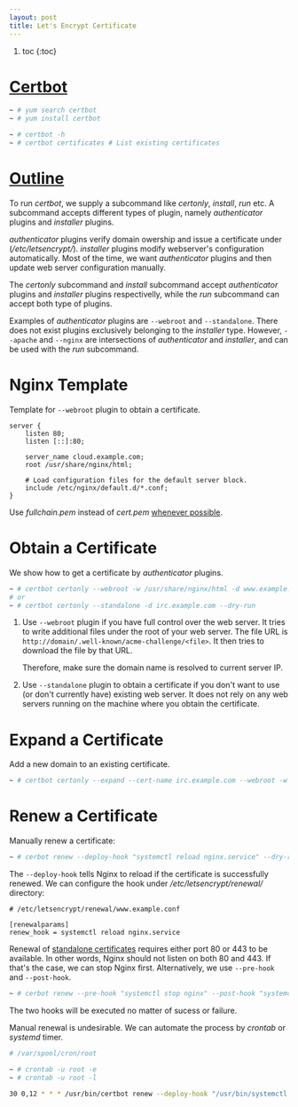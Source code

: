```yaml
---
layout: post
title: Let's Encrypt Certificate
---
```


1. toc
{:toc}

# [Certbot](https://certbot.eff.org/docs/using.html)

```bash
~ # yum search certbot
~ # yum install certbot

~ # certbot -h
~ # certbot certificates # List existing certificates
```

# [Outline](https://certbot.eff.org/docs/using.html#getting-certificates-and-choosing-plugins)

To run *certbot*, we supply a subcommand like *certonly*, *install*, *run* etc. A subcommand accepts different types of plugin, namely *authenticator* plugins and *installer* plugins.

*authenticator* plugins verify domain owership and issue a certificate under (*/etc/letsencrypt/*). *installer* plugins modify webserver's configuration automatically. Most of the time, we want *authenticator* plugins and then update web server configuration manually.

The *certonly* subcommand and *install* subcommand accept *authenticator* plugins and *installer* plugins respectivelly, while the *run* subcommand can accept both type of plugins.

Examples of *authenticator* plugins are `--webroot` and `--standalone`. There does not exist plugins exclusively belonging to the *installer* type. However, `--apache` and `--nginx` are intersections of *authenticator* and *installer*, and can be used with the *run* subcommand.

# Nginx Template

Template for `--webroot` plugin to obtain a certificate.


```
server {
    listen 80;
    listen [::]:80;

    server_name cloud.example.com;
    root /usr/share/nginx/html;

    # Load configuration files for the default server block.
    include /etc/nginx/default.d/*.conf;
}
```

Use *fullchain.pem* instead of *cert.pem* [whenever possible](https://github.com/v2ray/v2ray-core/issues/509#issuecomment-319321002).

# Obtain a Certificate

We show how to get a certificate by *authenticator* plugins.

```bash
~ # certbot certonly --webroot -w /usr/share/nginx/html -d www.example.com --dry-run
# or
~ # certbot certonly --standalone -d irc.example.com --dry-run
```

1. Use `--webroot` plugin if you have full control over the web server. It tries to write additional files under the root of your web server. The file URL is `http://domain/.well-known/acme-challenge/<file>`. It then tries to download the file by that URL.

   Therefore, make sure the domain name is resolved to current server IP.
2. Use `--standalone` plugin to obtain a certificate if you don't want to use (or don't currently have) existing web server. It does not rely on any web servers running on the machine where you obtain the certificate.

# Expand a Certificate

Add a new domain to an existing certificate.

```bash
~ # certbot certonly --expand --cert-name irc.example.com --webroot -w /usr/share/nginx/html/ -d blog.example.com,www.example.com --dry-run
```

# Renew a Certificate

Manually renew a certificate:

```bash
~ # cerbot renew --deploy-hook "systemctl reload nginx.service" --dry-run
```

The `--deploy-hook` tells Nginx to reload if the certificate is successfully renewed. We can configure the hook under */etc/letsencrypt/renewal/* directory:

```
# /etc/letsencrypt/renewal/www.example.conf
 
[renewalparams]
renew_hook = systemctl reload nginx.service
```

Renewal of [standalone certificates](https://certbot.eff.org/docs/using.html#standalone) requires either port 80 or 443 to be available. In other words, Nginx should not listen on both 80 and 443. If that's the case, we can stop Nginx first. Alternatively, we use `--pre-hook` and `--post-hook`.

```bash
~ # cerbot renew --pre-hook "systemctl stop nginx" --post-hook "systemctl start nginx" --dry-run
```

The two hooks will be executed no matter of sucess or failure.

Manual renewal is undesirable. We can automate the process by *crontab* or *systemd* timer.

```bash
# /var/spool/cron/root

~ # crontab -u root -e
~ # crontab -u root -l

30 0,12 * * * /usr/bin/certbot renew --deploy-hook "/usr/bin/systemctl reload nginx.service" --quiet
```

